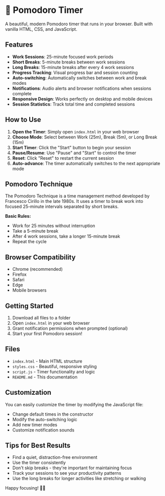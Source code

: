 # 🍅 Pomodoro Timer

A beautiful, modern Pomodoro timer that runs in your browser. Built with vanilla HTML, CSS, and JavaScript.

## Features

- **Work Sessions**: 25-minute focused work periods
- **Short Breaks**: 5-minute breaks between work sessions
- **Long Breaks**: 15-minute breaks after every 4 work sessions
- **Progress Tracking**: Visual progress bar and session counting
- **Auto-switching**: Automatically switches between work and break modes
- **Notifications**: Audio alerts and browser notifications when sessions complete
- **Responsive Design**: Works perfectly on desktop and mobile devices
- **Session Statistics**: Track total time and completed sessions

## How to Use

1. **Open the Timer**: Simply open `index.html` in your web browser
2. **Choose Mode**: Select between Work (25m), Break (5m), or Long Break (15m)
3. **Start Timer**: Click the "Start" button to begin your session
4. **Pause/Resume**: Use "Pause" and "Start" to control the timer
5. **Reset**: Click "Reset" to restart the current session
6. **Auto-advance**: The timer automatically switches to the next appropriate mode

## Pomodoro Technique

The Pomodoro Technique is a time management method developed by Francesco Cirillo in the late 1980s. It uses a timer to break work into focused 25-minute intervals separated by short breaks.

**Basic Rules:**
- Work for 25 minutes without interruption
- Take a 5-minute break
- After 4 work sessions, take a longer 15-minute break
- Repeat the cycle

## Browser Compatibility

- Chrome (recommended)
- Firefox
- Safari
- Edge
- Mobile browsers

## Getting Started

1. Download all files to a folder
2. Open `index.html` in your web browser
3. Grant notification permissions when prompted (optional)
4. Start your first Pomodoro session!

## Files

- `index.html` - Main HTML structure
- `styles.css` - Beautiful, responsive styling
- `script.js` - Timer functionality and logic
- `README.md` - This documentation

## Customization

You can easily customize the timer by modifying the JavaScript file:
- Change default times in the constructor
- Modify the auto-switching logic
- Add new timer modes
- Customize notification sounds

## Tips for Best Results

- Find a quiet, distraction-free environment
- Use the timer consistently
- Don't skip breaks - they're important for maintaining focus
- Track your sessions to see your productivity patterns
- Use the long breaks for longer activities like stretching or walking

Happy focusing! 🍅✨
